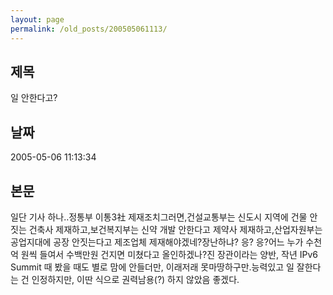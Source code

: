 ```yaml
---
layout: page
permalink: /old_posts/200505061113/
---
```


## 제목
일 안한다고?

## 날짜
2005-05-06 11:13:34

## 본문
일단 기사 하나..정통부 이통3社 제재조치그러면,건설교통부는 신도시 지역에 건물 안짓는 건축사 제재하고,보건복지부는 신약 개발 안한다고 제약사 제재하고,산업자원부는 공업지대에 공장 안짓는다고 제조업체 제재해야겠네?장난하냐? 응? 응?어느 누가 수천억 원씩 들여서 수백만원 건지면 미쳤다고 올인하겠나?진 장관이라는 양반, 작년 IPv6 Summit 때 봤을 때도 별로 맘에 안들더만, 이래저래 못마땅하구만.능력있고 일 잘한다는 건 인정하지만, 이딴 식으로 권력남용(?) 하지 않았음 좋겠다.